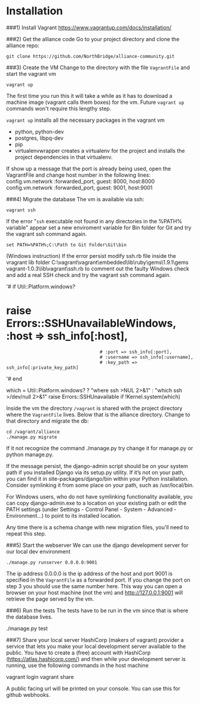 Installation
============

###1) Install Vagrant
https://www.vagrantup.com/docs/installation/

###2) Get the alliance code
Go to your project directory and clone the alliance repo:

    git clone https://github.com/NorthBridge/alliance-community.git
    
###3) Create the VM
Change to the directory with the file `VagrantFile` and start the vagrant vm

    vagrant up
    
The first time you run this it will take a while as it has to download a
machine image (vagrant calls them boxes) for the vm. Future `vagrant up`
commands won't require this lengthy step.

`vagrant up` installs all the necessary packages in the vagrant vm
* python, python-dev
* postgres, libpq-dev
* pip
* virtualenvwrapper
creates a virtualenv for the project and installs the project dependencies
in that virtualenv.

If show up a message that the port is already being used, open the VagrantFile
and change host number in the following lines:
    config.vm.network :forwarded_port, guest: 8000, host:8000
    config.vm.network :forwarded_port, guest: 9001, host:9001

###4) Migrate the database
The vm is available via ssh:

    vagrant ssh

If the error "`ssh` executable not found in any directories in the %PATH%
variable" appear set a new enviroment variable for Bin folder for Git and
try the vagrant ssh command again.

    set PATH=%PATH%;C:\Path to Git Folder\Git\bin

(Windows instruction) If the error persist modify ssh.rb file inside the
vragrant lib folder C:\vagrant\vagrant\embedded\lib\ruby\gems\1.9.1\gems\
vagrant-1.0.3\lib\vagrant\ssh.rb to comment out the faulty Windows check 
and add a real SSH check and try the vagrant ssh command again.

'# if Util::Platform.windows?
  # raise Errors::SSHUnavailableWindows, :host => ssh_info[:host],
                                       # :port => ssh_info[:port],
                                       # :username => ssh_info[:username],
                                       # :key_path => ssh_info[:private_key_path]
'# end

which = Util::Platform.windows? ? "where ssh >NUL 2>&1" : "which ssh >/dev/null 2>&1"
raise Errors::SSHUnavailable if !Kernel.system(which)


Inside the vm the directory `/vagrant` is shared with the project directory
where the `VagrantFile` lives. Below that is the alliance directory. Change
to that directory and migrate the db:

    cd /vagrant/alliance
    ./manage.py migrate

If it not recognize the command ./manage.py try change it for manage.py or
python manage.py.

If the message persist, the django-admin script should be on your system path
if you installed Django via its setup.py utility. If it’s not on your path, you
can find it in site-packages/django/bin within your Python installation.
Consider symlinking it from some place on your path, such as /usr/local/bin.

For Windows users, who do not have symlinking functionality available, you
can copy django-admin.exe to a location on your existing path or edit the
PATH settings (under Settings - Control Panel - System - Advanced - 
Environment...) to point to its installed location.
    
Any time there is a schema change with new migration files, you'll need to
repeat this step.

###5) Start the webserver
We can use the django development server for our local dev environment

    ./manage.py runserver 0.0.0.0:9001
    
The ip address 0.0.0.0 is the ip address of the host and port 9001 is
specified in the `VagrantFile` as a forwarded port. If you change the port
on step 3 you should use the same number here. This way you can open a
browser on your host machine (not the vm) and http://127.0.0.1:9001 will
retrieve the page served by the vm.

###6) Run the tests
The tests have to be run in the vm since that is where the database lives.

   ./manage.py test
   
###7) Share your local server
HashiCorp (makers of vagrant) provider a service that lets you make your
local development server available to the public. You have to create
a (free) account with HashiCorp (https://atlas.hashicorp.com/) and then
while your development server is running, use the following commands in the
host machine

   vagrant login
   vagrant share
   
A public facing url will be printed on your console. You can use this for
github webhooks.

